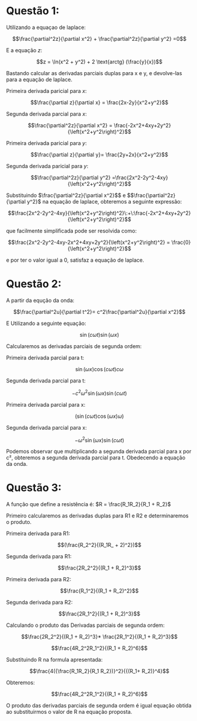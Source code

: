 

# Questão 1:
Utilizando a equaçao de laplace:

$$\frac{\partial^2z}{\partial x^2} + \frac{\partial^2z}{\partial y^2} =0$$

E a equação $z$:

$$z = \ln(x^2 + y^2) + 2 \text{arctg} (\frac{y}{x})$$ 

Bastando calcular as derivadas parciais duplas para x e y, e devolve-las para a equação de laplace.

Primeira derivada paricial para $x$:

$$\frac{\partial z}{\partial x} = \frac{2x-2y}{x^2+y^2}$$

Segunda derivada parcial para $x$:

$$\frac{\partial^2z}{\partial x^2} = \frac{-2x^2+4xy+2y^2}{\left(x^2+y^2\right)^2}$$ 

Primeira derivada paricial para $y$:

$$\frac{\partial z}{\partial y}= \frac{2y+2x}{x^2+y^2}$$



Segunda derivada paricial para $y$:

$$\frac{\partial^2z}{\partial y^2} =\frac{2x^2-2y^2-4xy}{\left(x^2+y^2\right)^2}$$


Substituindo $\frac{\partial^2z}{\partial x^2}$$ e $$\frac{\partial^2z}{\partial y^2}$ na equação de laplace, obteremos a seguinte expressão:

$$\frac{2x^2-2y^2-4xy}{\left(x^2+y^2\right)^2}\:+\:\frac{-2x^2+4xy+2y^2}{\left(x^2+y^2\right)^2}$$ 

que facilmente simplificada pode ser resolvida como:

$$\frac{2x^2-2y^2-4xy-2x^2+4xy+2y^2}{\left(x^2+y^2\right)^2} = \frac{0}{\left(x^2+y^2\right)^2}$$ 

e por ter o valor igual a 0, satisfaz a equação de laplace.

# Questão 2:

A partir da equção da onda:

$$\frac{\partial^2u}{\partial t^2}= c^2\frac{\partial^2u}{\partial x^2}$$

E Utilizando a seguinte equação:

$$\sin(c\omega t) \sin(\omega x)$$

Calcularemos as derivadas parciais de segunda ordem:

Primeira derivada parcial para t:

$$\sin (\omega x)\cos (c\omega t)c\omega$$

Segunda derivada parcial para t:

$$-c^2\omega ^2\sin (\omega x)\sin (c\omega t)$$

Primeira derivada parcial para x:

$$(\sin (c\omega t)\cos (\omega x)\omega )$$

Segunda derivada parcial para x:

$$-\omega ^2\sin (\omega x)\sin (c\omega t)$$

Podemos observar que multiplicando a segunda derivada parcial para x por c², obteremos a segunda derivada parcial para t. Obedecendo a equação da onda.

# Questão 3:

A função que define a resistência é: $R = \frac{R_1R_2}{R_1 + R_2}$

Primeiro calcularemos as derivadas duplas para R1 e R2 e determinaremos o produto.

Primeira derivada para R1:

$$(\frac{R_2^2}{(R_1R_ + 2)^2})$$

Segunda derivada para R1:

$$\frac{2R_2^2}{(R_1 + R_2)^3}$$

Primeira derivada para R2:

$$\frac{R_1^2}{(R_1 + R_2)^2}$$

Segunda derivada para R2:

$$\frac{2R_1^2}{(R_1 + R_2)^3}$$

Calculando o produto das Derivadas parciais de segunda ordem:

$$\frac{2R_2^2}{(R_1 + R_2)^3}* \frac{2R_1^2}{(R_1 + R_2)^3}$$

$$\frac{4R_2^2R_1^2}{(R_1 + R_2)^6}$$

Substituindo R na formula apresentada:

$$\frac{4({\frac{R_1R_2}{R_1 R_2})}^2}{{(R_1+ R_2)}^4}$$

Obteremos:

$$\frac{4R_2^2R_1^2}{(R_1 + R_2)^6}$$

O produto das derivadas parciais de segunda ordem é igual equação obtida ao substituirmos o valor de R na equação proposta.
